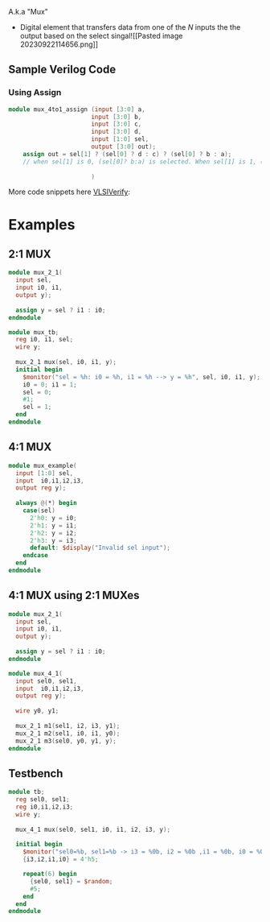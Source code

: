 A.k.a "Mux"
- Digital element that transfers data from one of the $N$ inputs the the output based on the select singal![[Pasted image 20230922114656.png]]

## Sample Verilog Code
### Using Assign
```verilog
module mux_4to1_assign (input [3:0] a,
					   input [3:0] b,
					   input [3:0] c,
					   input [3:0] d,
					   input [1:0] sel,
					   output [3:0] out);
	assign out = sel[1] ? (sel[0] ? d : c) ? (sel[0] ? b : a);
	// when sel[1] is 0, (sel[0]? b:a) is selected. When sel[1] is 1, (sel[0]? d:c) is taken
					   
					   )
```

More code snippets here [VLSIVerify](https://vlsiverify.com/verilog/verilog-codes/multiplexer):


# Examples
## 2:1 MUX
```verilog
module mux_2_1(
  input sel,
  input i0, i1,
  output y);
  
  assign y = sel ? i1 : i0;
endmodule
```

```verilog
module mux_tb;
  reg i0, i1, sel;
  wire y;
  
  mux_2_1 mux(sel, i0, i1, y);
  initial begin
    $monitor("sel = %h: i0 = %h, i1 = %h --> y = %h", sel, i0, i1, y);
    i0 = 0; i1 = 1;
    sel = 0;
    #1;
    sel = 1;
  end
endmodule
```
## 4:1 MUX
```verilog
module mux_example(
  input [1:0] sel,
  input  i0,i1,i2,i3,
  output reg y);
    
  always @(*) begin
    case(sel)
      2'h0: y = i0;
      2'h1: y = i1;
      2'h2: y = i2;
      2'h3: y = i3;
      default: $display("Invalid sel input");
    endcase
  end
endmodule
```
## 4:1 MUX using 2:1 MUXes
```verilog
module mux_2_1(
  input sel,
  input i0, i1,
  output y);
  
  assign y = sel ? i1 : i0;
endmodule

module mux_4_1(
  input sel0, sel1,
  input  i0,i1,i2,i3,
  output reg y);
  
  wire y0, y1;
  
  mux_2_1 m1(sel1, i2, i3, y1);
  mux_2_1 m2(sel1, i0, i1, y0);
  mux_2_1 m3(sel0, y0, y1, y);
endmodule
```

## Testbench
```verilog
module tb;
  reg sel0, sel1;
  reg i0,i1,i2,i3;
  wire y;
  
  mux_4_1 mux(sel0, sel1, i0, i1, i2, i3, y);
  
  initial begin
    $monitor("sel0=%b, sel1=%b -> i3 = %0b, i2 = %0b ,i1 = %0b, i0 = %0b -> y = %0b", sel0,sel1,i3,i2,i1,i0, y);
    {i3,i2,i1,i0} = 4'h5;

    repeat(6) begin
      {sel0, sel1} = $random;
      #5;
    end
  end
endmodule
```